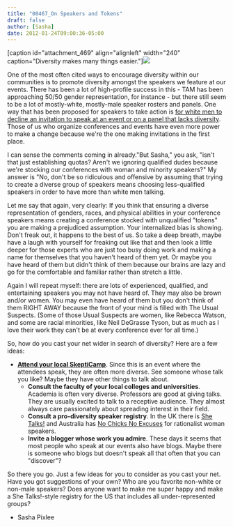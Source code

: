 ```yaml
---
title: "00467_On Speakers and Tokens"
draft: false
author: [Sasha]
date: 2012-01-24T09:00:36-05:00
---
```


[caption id="attachment_469" align="alignleft" width="240" caption="Diversity makes many things easier."]![](http://www.morethanmen.org/wp-content/uploads/2012/01/whitechess.jpg)

One of the most often cited ways to encourage diversity within our communities is to promote diversity amongst the speakers we feature at our events. There has been a lot of high-profile success in this - TAM has been approaching 50/50 gender representation, for instance - but there still seem to be a lot of mostly-white, mostly-male speaker rosters and panels. One way that has been proposed for speakers to take action is [for white men to decline an invitation to speak at an event or on a panel that lacks diversity](http://www.good.is/post/why-white-men-should-refuse-to-be-on-panels-of-all-white-men/). Those of us who organize conferences and events have even more power to make a change because we're the one making invitations in the first place.

I can sense the comments coming in already."But Sasha," you ask, "isn't that just establishing quotas? Aren't we ignoring qualified dudes because we're stocking our conferences with woman and minority speakers?" My answer is "No, don't be so ridiculous and offensive by assuming that trying to create a diverse group of speakers means choosing less-qualified speakers in order to have more than white men talking.

Let me say that again, very clearly: If you think that ensuring a diverse representation of genders, races, and physical abilities in your conference speakers means creating a conference stocked with unqualified "tokens" you are making a prejudiced assumption. Your internalized bias is showing. Don't freak out, it happens to the best of us. So take a deep breath, maybe have a laugh with yourself for freaking out like that and then look a little deeper for those experts who are just too busy doing work and making a name for themselves that you haven't heard of them yet. Or maybe you have heard of them but didn't think of them because our brains are lazy and go for the comfortable and familiar rather than stretch a little.

Again I will repeat myself: there are lots of experienced, qualified, and entertaining speakers you may not have heard of. They may also be brown and/or women. You may even have heard of them but you don't think of them RIGHT AWAY because the front of your mind is filled with The Usual Suspects. (Some of those Usual Suspects are women, like Rebecca Watson, and some are racial minorities, like Neil DeGrasse Tyson, but as much as I love their work they can't be at every conference ever for all time.)

So, how do you cast your net wider in search of diversity? Here are a few ideas:

- __[Attend your local SkeptiCamp](http://skepticamp.org/wiki/Main_Page)__. Since this is an event where the attendees speak, they are often more diverse. See someone whose talk you like? Maybe they have other things to talk about.
	- __Consult the faculty of your local colleges and universities__. Academia is often very diverse. Professors are good at giving talks. They are usually excited to talk to a receptive audience. They almost always care passionately about spreading interest in their field.
	- __Consult a pro-diversity speaker registry__. In the UK there is [She Talks!](http://ukshetalks.com/) and Australia has [No Chicks No Excuses](http://nochicksnoexcuses.com.au/) for rationalist woman speakers.
	- __Invite a blogger whose work you admire__. These days it seems that most people who speak at our events also have blogs. Maybe there is someone who blogs but doesn't speak all that often that you can "discover"?

So there you go. Just a few ideas for you to consider as you cast your net. Have you got suggestions of your own? Who are you favorite non-white or non-male speakers? Does anyone want to make me super happy and make a She Talks!-style registry for the US that includes all under-represented groups?

- Sasha Pixlee